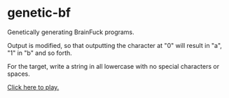 # genetic-bf
Genetically generating BrainFuck programs.

Output is modified, so that outputting the character at "0" will result in "a", "1" in "b" and so forth.

For the target, write a string in all lowercase with no special characters or spaces.

[Click here to play.](https://dehodson.github.io/genetic-bf)
